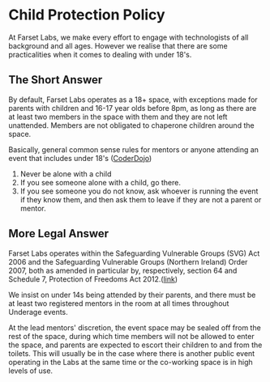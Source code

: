 Child Protection Policy
=======================

At Farset Labs, we make every effort to engage with technologists of all
background and all ages. However we realise that there are some practicalities
when it comes to dealing with under 18's.

The Short Answer
----------------

By default, Farset Labs operates as a 18+ space, with exceptions made for
parents with children and 16-17 year olds before 8pm, as long as there are at
least two members in the space with them and they are not left unattended.
Members are not obligated to chaperone children around the space.

Basically, general common sense rules for mentors or anyone attending an event
that includes under 18's ([CoderDojo])

 1. Never be alone with a child
 2. If you see someone alone with a child, go there.
 3. If you see someone you do not know, ask whoever is running the event if
    they know them, and then ask them to leave if they are not a parent or
    mentor.

More Legal Answer
-----------------

Farset Labs operates within the Safeguarding Vulnerable Groups (SVG) Act 2006
and the Safeguarding Vulnerable Groups (Northern Ireland) Order 2007, both as
amended in particular by, respectively, section 64 and Schedule 7, Protection
of Freedoms Act 2012.([link][1])

We insist on under 14s being attended by their parents, and there must be at
least two registered mentors in the room at all times throughout Underage
events.

At the lead mentors' discretion, the event space may be sealed off from the
rest of the space, during which time members will not be allowed to enter the
space, and parents are expected to escort their children to and from the
toilets. This will usually be in the case where there is another public event
operating in the Labs at the same time or the co-working space is in high
levels of use.

  [CoderDojo]: Outreach_Projects.md#coderdojo
  [1]: http://www.dhsspsni.gov.uk/regulated-activity-children.pdf
